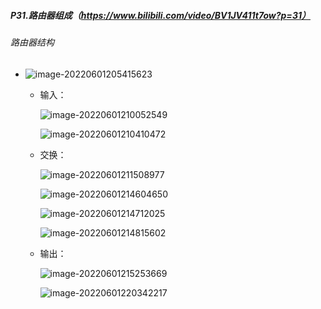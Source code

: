 ##### P31.路由器组成（https://www.bilibili.com/video/BV1JV411t7ow?p=31）

###### 路由器结构

- ![image-20220601205415623](http://1.15.139.112:5000/static/typoraFigureBed/image-20220601205415623.png)

  - 输入：

    ![image-20220601210052549](http://1.15.139.112:5000/static/typoraFigureBed/image-20220601210052549.png)

    ![image-20220601210410472](http://1.15.139.112:5000/static/typoraFigureBed/image-20220601210410472.png)

  - 交换：

    ![image-20220601211508977](http://1.15.139.112:5000/static/typoraFigureBed/image-20220601211508977.png)

    ![image-20220601214604650](http://1.15.139.112:5000/static/typoraFigureBed/image-20220601214604650.png)

    ![image-20220601214712025](http://1.15.139.112:5000/static/typoraFigureBed/image-20220601214712025.png)

    ![image-20220601214815602](http://1.15.139.112:5000/static/typoraFigureBed/image-20220601214815602.png)

  - 输出：

    ![image-20220601215253669](http://1.15.139.112:5000/static/typoraFigureBed/image-20220601215253669.png)

    ![image-20220601220342217](http://1.15.139.112:5000/static/typoraFigureBed/image-20220601220342217.png)

  